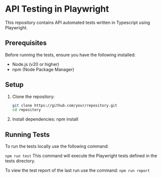 # API Testing in Playwright

This repository contains API automated tests written in Typescript using Playwright.

## Prerequisites

Before running the tests, ensure you have the following installed:

- Node.js (v20 or higher)
- npm (Node Package Manager)

## Setup

1. Clone the repository:

   ```bash
   git clone https://github.com/your/repository.git
   cd repository

   ```

2. Install dependencies:
   npm install

## Running Tests

To run the tests locally  use the following command:

`npm run test`
This command will execute the Playwright tests defined in the tests directory.

To view the test report of the last run use the command:
`npm run report`